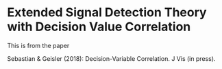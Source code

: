 # Extended Signal Detection Theory with Decision Value Correlation

This is from the paper

Sebastian & Geisler (2018): Decision-Variable Correlation. J Vis (in press).
